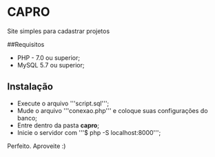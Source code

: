 # CAPRO
Site simples para cadastrar projetos

##Requisitos
- PHP - 7.0 ou superior;
- MySQL 5.7 ou superior;

## Instalação
- Execute o arquivo '''script.sql''';
- Mude o arquivo '''conexao.php''' e coloque suas configurações do banco;
- Entre dentro da pasta **capro**;
- Inicie o servidor com '''$ php -S localhost:8000''';

Perfeito. Aproveite :)